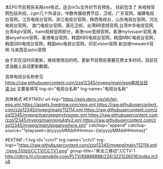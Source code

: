 本EPG节目预告采用xml格式，适合m3u文件的节目预告。 目前包含了 央视频官网包括央视，cgtn几个外语台，中数传媒收费节目，卫视，广东官网，福建电视台官网，江苏电视台官网，浙江电视台官网，陕西电视台，山东电视台官网，河北电视台官网， 澳门电视台官网，莲花卫视，台湾BB宽频官网,台湾中华电信官网,台湾4gtv官网，hami视频官网部分，香港now宽频官网，香港mytvsuper官网,香港anywhere官网，香港电台官网，韩国KBS电视台官网，韩国MBC电视台官网，韩国SBS电视台官网，韩国ebs电视台官网，印尼vision官网 新加坡mewatch官网 马来西亚astro官网

由于实在没时间更新，继续使用旧的吧，更新节目预告需要花费太多时间，目前在滤油器上自动更新数据。

具体电视台名称参见 https://raw.githubusercontent.com/zzq12345/myepg/main/epg电视台目录.txt 主要是填写 tvg-id="电视台名称" tvg-name="电视台名称"

具体格式 #EXTM3U url-tvg="https://epg.deny.vip/sh/tel-epg.xml,https://assets.livednow.com/epg.xml,https://raw.githubusercontent.com/zzq12345/myepg/main/112114.xml,https://raw.githubusercontent.com/zzq12345/myepg/main/epgmytvsuper.xml,https://raw.githubusercontent.com/zzq12345/myepg/main/epg4gtv2.xml,https://raw.githubusercontent.com/zzq12345/myepg/main/epganywhere.xml" catchup="append" catchup-source="?playseek=${(b)yyyyMMddHHmmss}-${(e)yyyyMMddHHmmss}"

#EXTINF:-1 tvg-id="cctv1" tvg-name="cctv1" tvg-logo="https://raw.githubusercontent.com/zzq12345/myepg/main/112114.xml://epg.51/tb1/CCTV/CCTV1.png" group-title="黑龙江移动",CCTV-1 http://ottrrs.hl.chinamobile.com/PLTV/88888888/224/3221226016/index.m3u8
